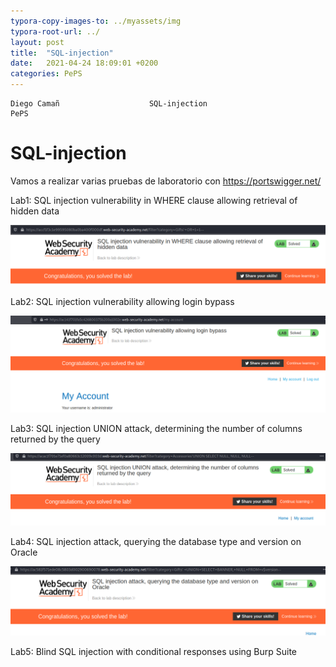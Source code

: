```yaml
---
typora-copy-images-to: ../myassets/img
typora-root-url: ../
layout: post
title:  "SQL-injection"
date:   2021-04-24 18:09:01 +0200
categories: PePS
---
```


    Diego Camañ                    SQL-injection                       PePS   

#                                                                                       SQL-injection

Vamos a realizar varias pruebas de laboratorio con https://portswigger.net/

Lab1: SQL injection vulnerability in WHERE clause allowing retrieval of hidden data

![Prueba1](/myassets/img/Prueba1.png)



Lab2: SQL injection vulnerability allowing login bypass

![Prueba2](/myassets/img/Prueba2.png)



Lab3: SQL injection UNION attack, determining the number of columns returned by the query

![Prueba3](/myassets/img/Prueba3-1619280793756.png)



Lab4: SQL injection attack, querying the database type and version on Oracle

![Prueba4](/myassets/img/Prueba4.png)



Lab5: Blind SQL injection with conditional responses using Burp Suite